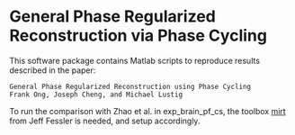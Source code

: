 # General Phase Regularized Reconstruction via Phase Cycling
This software package contains Matlab scripts to reproduce results described in the paper:

    General Phase Regularized Reconstruction using Phase Cycling
    Frank Ong, Joseph Cheng, and Michael Lustig

To run the comparison with Zhao et al. in exp_brain_pf_cs, 
the toolbox [mirt](https://web.eecs.umich.edu/~fessler/code/index.html) from Jeff Fessler is needed, and setup accordingly.
